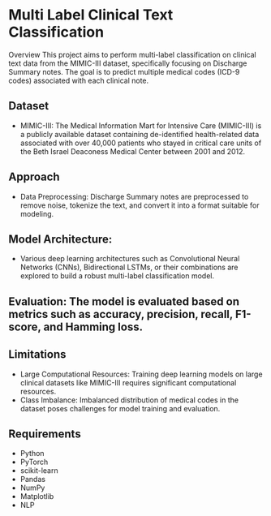 # Multi Label Clinical Text Classification
Overview
This project aims to perform multi-label classification on clinical text data from the MIMIC-III dataset, specifically focusing on Discharge Summary notes. The goal is to predict multiple medical codes (ICD-9 codes) associated with each clinical note.

## Dataset
- MIMIC-III: The Medical Information Mart for Intensive Care (MIMIC-III) is a publicly available dataset containing de-identified health-related data associated with over 40,000 patients who stayed in critical care units of the Beth Israel Deaconess Medical Center between 2001 and 2012.

## Approach
- Data Preprocessing: Discharge Summary notes are preprocessed to remove noise, tokenize the text, and convert it into a format suitable for modeling.

## Model Architecture: 
- Various deep learning architectures such as Convolutional Neural Networks (CNNs), Bidirectional LSTMs, or their combinations are explored to build a robust multi-label classification model.

## Evaluation: The model is evaluated based on metrics such as accuracy, precision, recall, F1-score, and Hamming loss.

## Limitations
- Large Computational Resources: Training deep learning models on large clinical datasets like MIMIC-III requires significant computational resources.
- Class Imbalance: Imbalanced distribution of medical codes in the dataset poses challenges for model training and evaluation.

## Requirements
- Python
- PyTorch
- scikit-learn
- Pandas
- NumPy
- Matplotlib
- NLP
